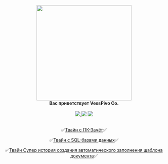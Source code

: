 <div id="header" align="center">
  <img src="https://ru.yougile.com/user-data/0234deb0-05d8-4d51-ae50-85e3767730e8/image.png?previews[]=-256-preview@256x256" width="300"/>
</div>
  <div id="header" align="center"><div><b>Вас приветствует VessPivo Co.</b></div></div><br>
<div id="header" align="center">
<div id="badges">
  <a href="https://www.faceit.com/ru/players/Delyyy-">
  <img src="https://img.shields.io/badge/Вконтакте-blue?style=for-the-badge&logo=VK&logoColor=white"/>
  </a>
  <img src="https://img.shields.io/badge/Faceit-black?style=for-the-badge&logo=Faceit&logoColor=orange"/>
  <img src="https://img.shields.io/badge/Steam-gray?style=for-the-badge&logo=Steam&logoColor=white"/>
</div><br>

:white_check_mark:[Твайн с ПК-Зачёт](https://dellyyy.github.io/ArheticturaApparatnihSredstvv/PK_Zachet.html):white_check_mark:

:white_check_mark:[Твайн с SQL-базами данных](https://dellyyy.github.io/PredmetyLN/SQL_Twine.html):white_check_mark:

:white_check_mark:[Твайн Супер история создания автоматического заполнения шаблона документа](https://madbread67.github.io/PachasIK_algoritmisation/stud+zachet11.html):white_check_mark:

